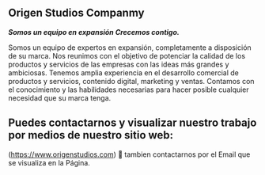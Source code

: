 ## Origen Studios Companmy
***Somos un equipo en expansión
Crecemos contigo.***

Somos un equipo de expertos en expansión, completamente a disposición de su marca. Nos reunimos con el objetivo de potenciar la calidad de los productos y servicios de las empresas con las ideas más grandes y ambiciosas. Tenemos amplia experiencia en el desarrollo comercial de productos y servicios, contenido digital, marketing y ventas. Contamos con el conocimiento y las habilidades necesarias para hacer posible cualquier necesidad que su marca tenga.

## Puedes contactarnos y visualizar nuestro trabajo por medios de nuestro sitio web:
(https://www.origenstudios.com)
	:email: tambien contactarnos por el Email que se visualiza en la Página.
  
